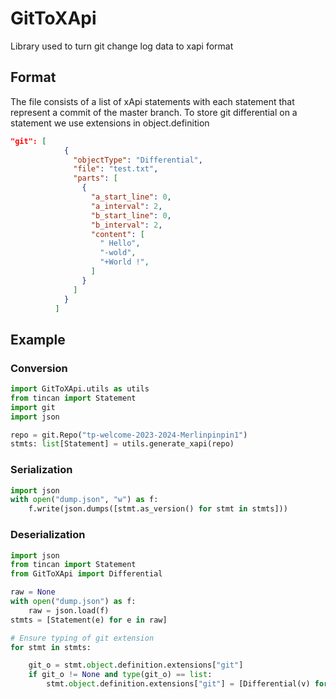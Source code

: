 # GitToXApi

Library used to turn git change log data to xapi format

## Format

The file consists of a list of xApi statements with each statement that represent a commit of the master branch.
To store git differential on a statement we use extensions in object.definition

```json
"git": [
            {
              "objectType": "Differential",
              "file": "test.txt",
              "parts": [
                {
                  "a_start_line": 0,
                  "a_interval": 2,
                  "b_start_line": 0,
                  "b_interval": 2,
                  "content": [
                    " Hello",
                    "-wold",
                    "+World !",
                  ]
                }
              ]
            }
          ]
```

## Example

### Conversion

```py
import GitToXApi.utils as utils
from tincan import Statement
import git
import json

repo = git.Repo("tp-welcome-2023-2024-Merlinpinpin1")
stmts: list[Statement] = utils.generate_xapi(repo)
```

### Serialization

```py
import json
with open("dump.json", "w") as f:
    f.write(json.dumps([stmt.as_version() for stmt in stmts]))
```

### Deserialization

```py
import json
from tincan import Statement
from GitToXApi import Differential

raw = None
with open("dump.json") as f:
    raw = json.load(f)
stmts = [Statement(e) for e in raw]

# Ensure typing of git extension
for stmt in stmts:

    git_o = stmt.object.definition.extensions["git"]
    if git_o != None and type(git_o) == list:
        stmt.object.definition.extensions["git"] = [Differential(v) for v in git_o]
```
